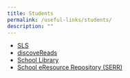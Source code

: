 ```yaml
---
title: Students
permalink: /useful-links/students/
description: ""
---
```

*   [SLS](https://vle.learning.moe.edu.sg/login)
*   [discoveReads](http://www.nlb.gov.sg/discovereads/)
*   [School Library](https://schoolibrary.moe.edu.sg/punggolcovepri)
*   [School eResource Repository (SERR)](https://schoolibrary.moe.edu.sg/eresourcespri/cgi-bin/spydus.exe/MSGTRN/WPAC/HOME)
